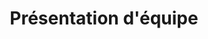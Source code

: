 ---
title: Présentation d'équipe
publishDate: 2019-10-02 00:00:00
img: /celiapommier/assets/équipe salariée FNEN.png
img_alt: Organisme de présentation d'équipe
description: |
  Présentation des salariés de FNE Normandie.
tags:
  - Création graphique
  - Organigramme 
---